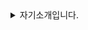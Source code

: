 <details>
  <summary> 자기소개입니다. </summary>

## 유정민(Yu jeong Min, tyrosine1153)

#### 🏫 Hello

I'm studying in Daedeok Software Meister High School(6th).      
대덕소프트웨어마이스터고등학교에서 6기로 재학중입니다.

#### ⭐I can do this 

- Nothing.  
  없습니다.


#### 🌱 I’m currently learning

- C, C++, **C#**, Python
- Unity Engine
- Math, Physics

### 🤔 My github

학교와 전공동아리에서 배운것, 학교 밖 프로젝트 외에 레포는 모두 비공개로 해두고 있는 중입니다.
비공개로 해두는 레포들은 주로 공부 기록, 개인 프로젝트 위주입니다.
커밋은 꼬박꼬박 맞춰서 하기보다 한번에 몰아서 하는 타입입니다.


연락은 제 깃허브 프로필에 달린 이메일로 주실 수 있지만, 프로필에 적힌 계좌(농협 352 1468 9015 83)의 송금을 통해 메모를 주실 때 답장이 더 빠릅니다. (농담입니다.)

감사합니다.

</details>
